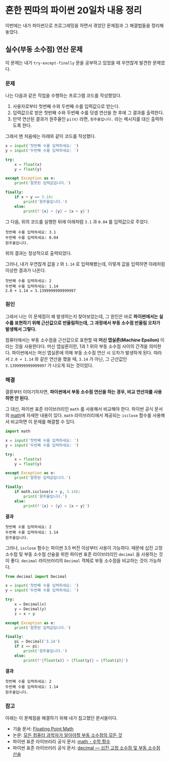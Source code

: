 # 흔한 찐따의 파이썬 20일차 내용 정리
이번에는 내가 파이썬으로 프로그래밍을 하면서 겪었던 문제점과 그 해결법들을 정리해놓았다.

## 실수(부동 소수점) 연산 문제
이 문제는 내가 `try-except-finally` 문을 공부하고 있었을 때 우연찮게 발견한 문제였다.

### 문제
나는 다음과 같은 작업을 수행하는 프로그램 코드를 작성했었다.
1. 사용자로부터 첫번째 수와 두번째 수를 입력값으로 받는다.
2. 입력값으로 받은 첫번째 수와 두번째 수를 덧셈 연산을 한 후에 그 결과를 출력한다.
3. 만약 연산된 결과가 원주율인 `pi(π)` 라면, `원주율입니다.` 라는 메시지를 대신 출력하도록 한다.

그래서 맨 처음에는 아래와 같이 코드를 작성했다.
```python
x = input('첫번째 수를 입력하세요: ')
y = input('두번째 수를 입력하세요: ')

try:
    x = float(x)
    y = float(y)

except Exception as e:
    print('잘못된 입력값입니다.')

finally:
    if x + y == 3.14:
        print('원주율입니다.')
    else:
        print(f'{x} + {y} = {x + y}')
```

그 다음, 위의 코드를 실행한 뒤에 아래처럼 `3.1` 과 `0.04` 를 입력값으로 주었다.
```
첫번째 수를 입력하세요: 3.1
두번째 수를 입력하세요: 0.04
원주율입니다.
```

위의 결과는 정상적으로 출력되었다.

그러나, 내가 우연찮게 값을 `2` 와 `1.14` 로 입력해봤는데, 이렇게 값을 입력하면 아래처럼 이상한 결과가 나온다.
```
첫번째 수를 입력하세요: 2
두번째 수를 입력하세요: 1.14
2.0 + 1.14 = 3.1399999999999997
```

### 원인
그래서 나는 이 문제점이 왜 발생하는지 찾아보았는데,
그 원인은 바로 **파이썬에서는 실수를 표현하기 위해 근산값으로 반올림하는데, 그 과정에서 부동 소수점 반올림 오차가 발생해서 그렇다.**

컴퓨터에서는 부동 소수점을 근산값으로 표현할 때 **머신 앱실론(Machine Epsilon)** 이라는 것을 사용한다다.
머신 앱실론이란, 1과 1 위의 부동 소수점 사이의 간격을 의미한다.
파이썬에서는 머신 앱실론에 의해 부동 소수점 연산 시 오차가 발생하게 된다.
따라서 `2.0 + 1.14` 와 같은 연산을 했을 때, `3.14` 가 아닌, 그 근산값인 `3.1399999999999997` 가 나오게 되는 것이었다.

### 해결
결론부터 이야기하자면, **파이썬에서 부동 소수점 연산을 하는 경우, 비교 연산자를 사용하면 안 된다.**

그 대신, 파이썬 표준 라이브러리인 `math` 를 사용해서 비교해야 한다.
파이썬 공식 문서의 [math](https://docs.python.org/ko/3/library/math.html)에 자세한 내용이 있다.
`math` 라이브러리에서 제공되는 `isclose` 함수를 사용해서 비교하면 이 문제를 해결할 수 있다.
```python
import math

x = input('첫번째 수를 입력하세요: ')
y = input('두번째 수를 입력하세요: ')

try:
    x = float(x)
    y = float(y)

except Exception as e:
    print('잘못된 입력값입니다.')

finally:
    if math.isclose(x + y, 3.14):
        print('원주율입니다.')
    else:
        print(f'{x} + {y} = {x + y}')
```

**결과**
```
첫번째 수를 입력하세요: 2
두번째 수를 입력하세요: 1.14
원주율입니다.
```

그러나, `isclose` 함수는 파이썬 3.5 버전 이상부터 사용이 가능하다.
때문에 십진 고정 소수점 및 부동 소수점 산술을 위한 파이썬 표준 라이브러리인 `decimal` 을 사용하는 것이 좋다.
`decimal` 라이브러리의 `Decimal` 객체로 부동 소수점을 비교하는 것이 가능하다.
```python
from decimal import Decimal

x = input('첫번째 수를 입력하세요: ')
y = input('두번째 수를 입력하세요: ')

try:
    x = Decimal(x)
    y = Decimal(y)
    z = x + y

except Exception as e:
    print('잘못된 입력값입니다.')

finally:
    pi = Decimal('3.14')
    if z == pi:
        print('원주율입니다.')
    else:
        print(f'{float(x)} + {float(y)} = {float(z)}')
```

**결과**
```
첫번째 수를 입력하세요: 2
두번째 수를 입력하세요: 1.14
원주율입니다.
```

### 참고
아래는 이 문제점을 해결하기 위해 내가 침고헸던 문서들이다.
- 기술 문서: [Floating Point Math](https://0.30000000000000004.com/)
- 논문: [모든 컴퓨터 과학자가 알아야할 부동 소수점의 모든 것](https://modoocode.com/attachment/%EB%AA%A8%EB%93%A0%20%EC%BB%B4%ED%93%A8%ED%84%B0%20%EA%B3%BC%ED%95%99%EC%9E%90%EA%B0%80%20%EC%95%8C%EC%95%84%EC%95%BC%20%ED%95%A0%20%EB%B6%80%EB%8F%99%20%EC%86%8C%EC%88%98%EC%A0%90%EC%9D%98%20%EB%AA%A8%EB%93%A0%EA%B2%83.pdf)
- 파이썬 표준 라이브러리 공식 문서: [math - 수학 함수](https://docs.python.org/ko/3/library/math.html)
- 파이썬 표준 라이브러리 공식 문서: [decimal — 십진 고정 소수점 및 부동 소수점 산술](https://docs.python.org/ko/3/library/decimal.html)

